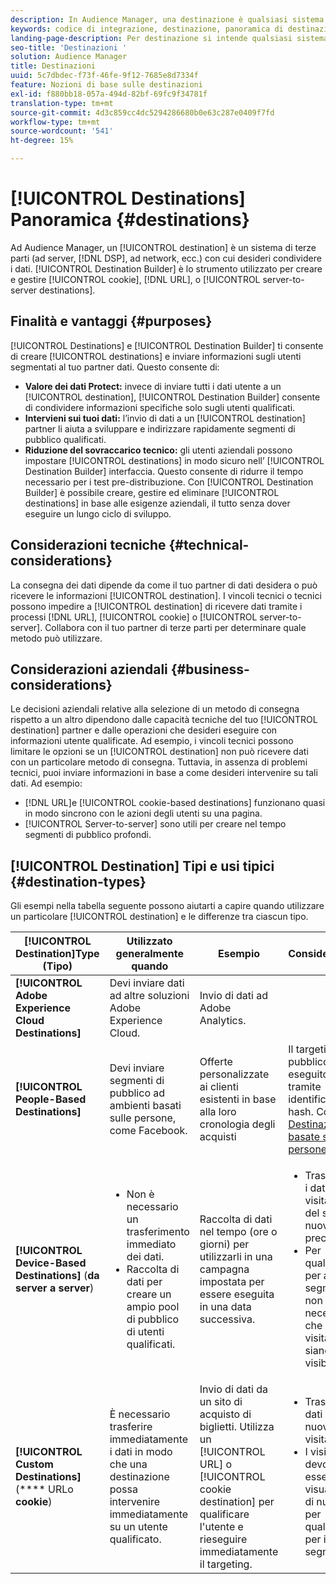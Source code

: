 ```yaml
---
description: In Audience Manager, una destinazione è qualsiasi sistema di terze parti (server di annunci, DSP, ad network, ecc.) con cui desideri condividere i dati. Destination Builder è lo strumento che consente di creare e gestire destinazioni da server a server, cookie e URL.
keywords: codice di integrazione, destinazione, panoramica di destinazione, destinazione, destinazione, destinazione, destinazione, destinazione, destinazione, destinazione, destinazione, destinazione, destinazione, destinazione
landing-page-description: Per destinazione si intende qualsiasi sistema di terze parti, ad esempio ad server o DSP, con cui condividere i dati. Usa lo strumento Generatore di destinazione per creare e gestire cookie, URL o destinazioni da server a server.
seo-title: 'Destinazioni '
solution: Audience Manager
title: Destinazioni
uuid: 5c7dbdec-f73f-46fe-9f12-7685e8d7334f
feature: Nozioni di base sulle destinazioni
exl-id: f880bb18-057a-494d-82bf-69fc9f34781f
translation-type: tm+mt
source-git-commit: 4d3c859cc4dc5294286680b0e63c287e0409f7fd
workflow-type: tm+mt
source-wordcount: '541'
ht-degree: 15%

---
```


# [!UICONTROL Destinations] Panoramica {#destinations}

Ad Audience Manager, un [!UICONTROL destination] è un sistema di terze parti (ad server, [!DNL DSP], ad network, ecc.) con cui desideri condividere i dati. [!UICONTROL Destination Builder] è lo strumento utilizzato per creare e gestire  [!UICONTROL cookie],  [!DNL URL], o  [!UICONTROL server-to-server destinations].

## Finalità e vantaggi {#purposes}

<!-- c_destinations.xml -->

[!UICONTROL Destinations] e  [!UICONTROL Destination Builder] ti consente di creare  [!UICONTROL destinations] e inviare informazioni sugli utenti segmentati al tuo partner dati. Questo consente di:

* **Valore dei dati Protect:** invece di inviare tutti i dati utente a un  [!UICONTROL destination],  [!UICONTROL Destination Builder] consente di condividere informazioni specifiche solo sugli utenti qualificati.
* **Intervieni sui tuoi dati:** l’invio di dati a un  [!UICONTROL destination] partner li aiuta a sviluppare e indirizzare rapidamente segmenti di pubblico qualificati.
* **Riduzione del sovraccarico tecnico:** gli utenti aziendali possono impostare  [!UICONTROL destinations] in modo sicuro nell’ [!UICONTROL Destination Builder] interfaccia. Questo consente di ridurre il tempo necessario per i test pre-distribuzione. Con [!UICONTROL Destination Builder] è possibile creare, gestire ed eliminare [!UICONTROL destinations] in base alle esigenze aziendali, il tutto senza dover eseguire un lungo ciclo di sviluppo.

## Considerazioni tecniche {#technical-considerations}

<!-- destination-delivery-methods.xml -->

La consegna dei dati dipende da come il tuo partner di dati desidera o può ricevere le informazioni [!UICONTROL destination]. I vincoli tecnici o tecnici possono impedire a [!UICONTROL destination] di ricevere dati tramite i processi [!DNL URL], [!UICONTROL cookie] o [!UICONTROL server-to-server]. Collabora con il tuo partner di terze parti per determinare quale metodo può utilizzare.

## Considerazioni aziendali {#business-considerations}

Le decisioni aziendali relative alla selezione di un metodo di consegna rispetto a un altro dipendono dalle capacità tecniche del tuo [!UICONTROL destination] partner e dalle operazioni che desideri eseguire con informazioni utente qualificate. Ad esempio, i vincoli tecnici possono limitare le opzioni se un [!UICONTROL destination] non può ricevere dati con un particolare metodo di consegna. Tuttavia, in assenza di problemi tecnici, puoi inviare informazioni in base a come desideri intervenire su tali dati. Ad esempio:

* [!DNL URL]e  [!UICONTROL cookie-based destinations] funzionano quasi in modo sincrono con le azioni degli utenti su una pagina.
* [!UICONTROL Server-to-server] sono utili per creare nel tempo segmenti di pubblico profondi.

## [!UICONTROL Destination] Tipi e usi tipici  {#destination-types}

Gli esempi nella tabella seguente possono aiutarti a capire quando utilizzare un particolare [!UICONTROL destination] e le differenze tra ciascun tipo.

| [!UICONTROL Destination]Type (Tipo) | Utilizzato generalmente quando | Esempio | Considerazioni |
|--- |--- |--- |--- |
| **[!UICONTROL Adobe Experience Cloud Destinations]** | Devi inviare dati ad altre soluzioni Adobe Experience Cloud. | Invio di dati ad Adobe Analytics. |  |
| **[!UICONTROL People-Based Destinations]** | Devi inviare segmenti di pubblico ad ambienti basati sulle persone, come Facebook. | Offerte personalizzate ai clienti esistenti in base alla loro cronologia degli acquisti | Il targeting del pubblico viene eseguito tramite identificatori hash. Consulta [Destinazioni basate su persone](people-based-destinations-overview.md). |
| **[!UICONTROL Device-Based Destinations]** (**da server a server**) | <ul><li>Non è necessario un trasferimento immediato dei dati.</li><li>Raccolta di dati per creare un ampio pool di pubblico di utenti qualificati.</li></ul> | Raccolta di dati nel tempo (ore o giorni) per utilizzarli in una campagna impostata per essere eseguita in una data successiva. | <ul><li>Trasferisce i dati sui visitatori del sito nuovi e precedenti. </li><li>Per qualificarsi per altri segmenti, non è necessario che i visitatori siano più visibili.</li></ul> |
| **[!UICONTROL Custom Destinations]** (**** URLo  **cookie**) | È necessario trasferire immediatamente i dati in modo che una destinazione possa intervenire immediatamente su un utente qualificato. | Invio di dati da un sito di acquisto di biglietti. Utilizza un [!UICONTROL URL] o [!UICONTROL cookie destination] per qualificare l&#39;utente e rieseguire immediatamente il targeting. | <ul><li>Trasferisce dati solo sui nuovi visitatori. </li><li>I visitatori devono essere visualizzati di nuovo per qualificarsi per il segmento.</li></ul> |
